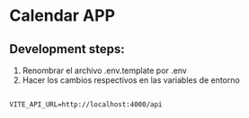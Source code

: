 # Calendar APP

## Development steps:

1. Renombrar el archivo .env.template por .env
2. Hacer los cambios respectivos en las variables de entorno

```

VITE_API_URL=http://localhost:4000/api

```